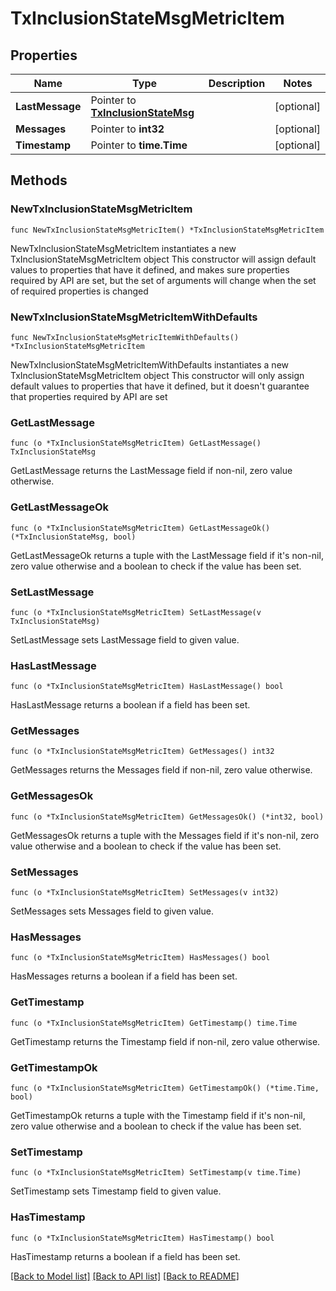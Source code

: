 # TxInclusionStateMsgMetricItem

## Properties

Name | Type | Description | Notes
------------ | ------------- | ------------- | -------------
**LastMessage** | Pointer to [**TxInclusionStateMsg**](TxInclusionStateMsg.md) |  | [optional] 
**Messages** | Pointer to **int32** |  | [optional] 
**Timestamp** | Pointer to **time.Time** |  | [optional] 

## Methods

### NewTxInclusionStateMsgMetricItem

`func NewTxInclusionStateMsgMetricItem() *TxInclusionStateMsgMetricItem`

NewTxInclusionStateMsgMetricItem instantiates a new TxInclusionStateMsgMetricItem object
This constructor will assign default values to properties that have it defined,
and makes sure properties required by API are set, but the set of arguments
will change when the set of required properties is changed

### NewTxInclusionStateMsgMetricItemWithDefaults

`func NewTxInclusionStateMsgMetricItemWithDefaults() *TxInclusionStateMsgMetricItem`

NewTxInclusionStateMsgMetricItemWithDefaults instantiates a new TxInclusionStateMsgMetricItem object
This constructor will only assign default values to properties that have it defined,
but it doesn't guarantee that properties required by API are set

### GetLastMessage

`func (o *TxInclusionStateMsgMetricItem) GetLastMessage() TxInclusionStateMsg`

GetLastMessage returns the LastMessage field if non-nil, zero value otherwise.

### GetLastMessageOk

`func (o *TxInclusionStateMsgMetricItem) GetLastMessageOk() (*TxInclusionStateMsg, bool)`

GetLastMessageOk returns a tuple with the LastMessage field if it's non-nil, zero value otherwise
and a boolean to check if the value has been set.

### SetLastMessage

`func (o *TxInclusionStateMsgMetricItem) SetLastMessage(v TxInclusionStateMsg)`

SetLastMessage sets LastMessage field to given value.

### HasLastMessage

`func (o *TxInclusionStateMsgMetricItem) HasLastMessage() bool`

HasLastMessage returns a boolean if a field has been set.

### GetMessages

`func (o *TxInclusionStateMsgMetricItem) GetMessages() int32`

GetMessages returns the Messages field if non-nil, zero value otherwise.

### GetMessagesOk

`func (o *TxInclusionStateMsgMetricItem) GetMessagesOk() (*int32, bool)`

GetMessagesOk returns a tuple with the Messages field if it's non-nil, zero value otherwise
and a boolean to check if the value has been set.

### SetMessages

`func (o *TxInclusionStateMsgMetricItem) SetMessages(v int32)`

SetMessages sets Messages field to given value.

### HasMessages

`func (o *TxInclusionStateMsgMetricItem) HasMessages() bool`

HasMessages returns a boolean if a field has been set.

### GetTimestamp

`func (o *TxInclusionStateMsgMetricItem) GetTimestamp() time.Time`

GetTimestamp returns the Timestamp field if non-nil, zero value otherwise.

### GetTimestampOk

`func (o *TxInclusionStateMsgMetricItem) GetTimestampOk() (*time.Time, bool)`

GetTimestampOk returns a tuple with the Timestamp field if it's non-nil, zero value otherwise
and a boolean to check if the value has been set.

### SetTimestamp

`func (o *TxInclusionStateMsgMetricItem) SetTimestamp(v time.Time)`

SetTimestamp sets Timestamp field to given value.

### HasTimestamp

`func (o *TxInclusionStateMsgMetricItem) HasTimestamp() bool`

HasTimestamp returns a boolean if a field has been set.


[[Back to Model list]](../README.md#documentation-for-models) [[Back to API list]](../README.md#documentation-for-api-endpoints) [[Back to README]](../README.md)


